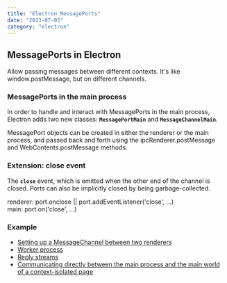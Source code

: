 ```yaml
---
title: "Electron MessagePorts"
date: "2023-07-03"
category: "electron"
---
```


## MessagePorts in Electron

Allow passing messages between different contexts. It's like window.postMessage, but on different channels.

### MessagePorts in the main process

In order to handle and interact with MessagePorts in the main process, Electron adds two new classes: **`MessagePortMain`** and **`MessageChannelMain`**.

MessagePort objects can be created in either the renderer or the main process, and passed back and forth using the ipcRenderer.postMessage and WebContents.postMessage methods.

### Extension: close event

The **`close`** event, which is emitted when the other end of the channel is closed. Ports can also be implicitly closed by being garbage-collected.

renderer: port.onclose || port.addEventListener('close', ...)   
main: port.on('close', ...)

### Example

- [Setting up a MessageChannel between two renderers](https://www.electronjs.org/docs/latest/tutorial/message-ports#setting-up-a-messagechannel-between-two-renderers)
- [Worker process](https://www.electronjs.org/docs/latest/tutorial/message-ports#worker-process)
- [Reply streams](https://www.electronjs.org/docs/latest/tutorial/message-ports#reply-streams)
- [Communicating directly between the main process and the main world of a context-isolated page](communicating-directly-between-the-main-process-and-the-main-world-of-a-context-isolated-page)